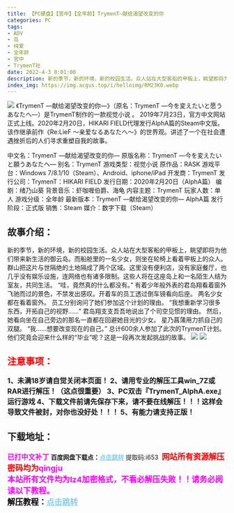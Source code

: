 ```yaml
---
title: 【PC硬盘】【官中】【全年龄】TrymenT—献给渴望改变的你
categories: PC
tags:
- ADV
- 岛
- 纯爱
- 全年龄
- 官中
- TrymenT社
date: 2022-4-3 0:01:00
description: 新的季节，新的环境，新的校园生活。众人站在大型客船的甲板上，眺望即将为他们带来新生活的御云岛。而船舱里的一名少女，则坐在轮椅上看着甲板上的众人。群山把这片与世隔绝的土地隔成了两个区域。这里没有便利店，没有家庭餐厅，也几乎没有娱乐设施，连网络也有诸多限制。这些人将在这座岛上和一名陌生人结为室友，共同生活。“哇，竟然真的什么都没有。”
index_img: https://img.acgus.top/i/helloimg/RM23K0.webp
---
```

![](https://img.acgus.top/i/helloimg/RM23K0.webp)
《TrymenT ―献给渴望改变的你―》（原名：TrymenT ―今を変えたいと愿うあなたへ―）是TrymenT制作的一款视觉小说 。
2019年7月23日，官方中文网站正式上线。2020年2月20日，HIKARI FIELD代理发行AlphA篇的Steam中文版。
该作继承前作《Re:LieF ～亲爱なるあなたへ～》的世界观。讲述了一个在社会遭遇挫折后的人们寻求重塑自我的故事。

中文名：TrymenT ―献给渴望改变的你―
原版名称：TrymenT ―今を変えたいと願うあなたへ―
别名：TrymenT
游戏类型：视觉小说
原作品：RASK
游戏平台：Windows 7/8.1/10（Steam）、Android、iphone/iPad
开发商：TrymenT
发行公司：TrymenT：HIKARI FIELD
发行日期：2020年2月20日（AlphA篇）
编剧：绪乃山葵
背景音乐：虾咖喱伯爵、海龟
内容主题：TrymenT
玩家人数：单人
游戏分级：全年龄
最新版本：TrymenT ―献给渴望改变的你― AlphA篇
发行阶段：正式版
销售：Steam
媒介：数字下载（Steam）

## **故事介绍：**
新的季节，新的环境，新的校园生活。众人站在大型客船的甲板上，眺望即将为他们带来新生活的御云岛。而船舱里的一名少女，则坐在轮椅上看着甲板上的众人。
群山把这片与世隔绝的土地隔成了两个区域。这里没有便利店，没有家庭餐厅，也几乎没有娱乐设施，连网络也有诸多限制。这些人将在这座岛上和一名陌生人结为室友，共同生活。
“哇，竟然真的什么都没有。”
有着少年般外表的君岛翔看着窗外飞驰而过的景色，不禁发出感叹。开着车的员工透过倒车镜看向后座。
两名少女都在看着窗外。
员工分别询问了她们参加这个计划的理由。
“我想重新学习很多东西，开拓自己的视野……”
君岛翔支支吾吾地说出了个司空见惯的理由。
然后，她看向坐在自己旁边的那名一直都在回避她目光的少女。
星乃菖蒲用力抓自己的双腿。
“我……想要改变现在的自己。”
总计600余人参加了此次的TrymenT计划。
他们究竟会迎来什么样的“毕业”呢？这是一段再次发起挑战的故事。
![](https://img.acgus.top/i/helloimg/RM21T5.webp)
![](https://img.acgus.top/i/helloimg/RM2aeA.webp)





## <font color=#FF0000 >注意事项：</font>
<font size=3><b>1、未满18岁请自觉关闭本页面！
2、请用专业的解压工具win_7Z或RAR进行解压！（这点很重要）
3、PC双击『TrymenT_AlphA.exe』运行游戏
4、下载文件前请先保存下来，请不要在线解压！！！这样会导致文件被封，对你也没好处！！！
5、有能力请支持正版！</b></font>

## 下载地址：
<font color=#FF00FF size=3><b>已打中文补丁</b></font>
<b>百度网盘下载点：</b><a href="https://pan.baidu.com/s/1qROLZK7SVXyZzt3D9aLpOQ?pwd=i653" style="color: #87CEEB;"><b>点击跳转</b></a> 提取码:i653
<a style="padding: 0" href="https://post.qingju.org/AD/"><img style="max-width:100%" src="https://img.acgus.top/i/2024/07/478f689b8021d8d499ab43d21acf137a.gif" alt=""></a>
<b><font color=#FF0000 size=4>网站所有资源解压密码均为</b></font><b><font color=#FF00FF size=4>qingju</font><font color=#FF0000 ></font></b><br><b><font color=#FF00FF size=4>本站所有文件均为lz4加密格式，不看必解压失败！！请务必阅读以下教程。</b></font><br><b><font color=#000 size=4>解压教程：</b><a href="https://post.qingju.org/tutorial/000/" style="color: #87CEEB;"><b>点击跳转</b></a>